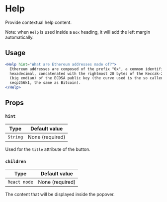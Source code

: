 # Help

Provide contextual help content.

Note: when `Help` is used inside a `Box` heading, it will add the left margin automatically.

## Usage

```jsx
<Help hint="What are Ethereum addresses made of?">
  Ethereum addresses are composed of the prefix "0x", a common identifier for
  hexadecimal, concatenated with the rightmost 20 bytes of the Keccak-256 hash
  (big endian) of the ECDSA public key (the curve used is the so called
  secp256k1, the same as Bitcoin).
</Help>
```

## Props

### `hint`

| Type     | Default value   |
| -------- | --------------- |
| `String` | None (required) |

Used for the `title` attribute of the button.

### `children`

| Type         | Default value   |
| ------------ | --------------- |
| `React node` | None (required) |

The content that will be displayed inside the popover.
